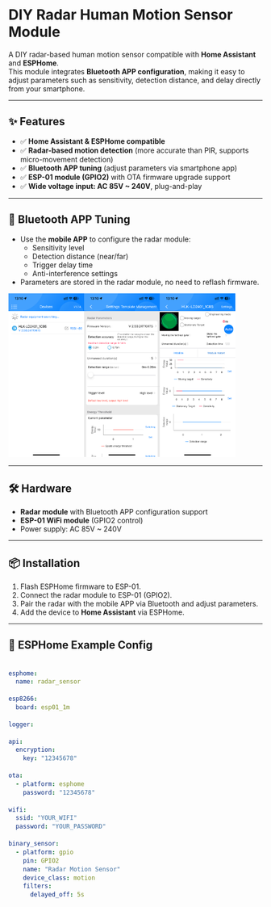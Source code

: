 # DIY Radar Human Motion Sensor Module

A DIY radar-based human motion sensor compatible with **Home Assistant** and **ESPHome**.  
This module integrates **Bluetooth APP configuration**, making it easy to adjust parameters such as sensitivity, detection distance, and delay directly from your smartphone.

---

## ✨ Features
- ✅ **Home Assistant & ESPHome compatible**
- ✅ **Radar-based motion detection** (more accurate than PIR, supports micro-movement detection)
- ✅ **Bluetooth APP tuning** (adjust parameters via smartphone app)
- ✅ **ESP-01 module (GPIO2)** with OTA firmware upgrade support
- ✅ **Wide voltage input: AC 85V ~ 240V**, plug-and-play

---

## 📱 Bluetooth APP Tuning
- Use the **mobile APP** to configure the radar module:
  - Sensitivity level
  - Detection distance (near/far)
  - Trigger delay time
  - Anti-interference settings  
- Parameters are stored in the radar module, no need to reflash firmware.

<img src="images/11-3.png" alt="Bluetooth APP Tuning" width="150"><img src="images/12-3.png" alt="Bluetooth APP Tuning" width="150"><img src="images/13-3.png" alt="Bluetooth APP Tuning" width="150">



---

## 🛠 Hardware
- **Radar module** with Bluetooth APP configuration support
- **ESP-01 WiFi module** (GPIO2 control)
- Power supply: AC 85V ~ 240V

---

## 📦 Installation
1. Flash ESPHome firmware to ESP-01.
2. Connect the radar module to ESP-01 (GPIO2).
3. Pair the radar with the mobile APP via Bluetooth and adjust parameters.
4. Add the device to **Home Assistant** via ESPHome.

---

## 🔧 ESPHome Example Config
```yaml

esphome:
  name: radar_sensor

esp8266:
  board: esp01_1m

logger:

api:
  encryption:
    key: "12345678"

ota:
  - platform: esphome
    password: "12345678"

wifi:
  ssid: "YOUR_WIFI"
  password: "YOUR_PASSWORD"

binary_sensor:
  - platform: gpio
    pin: GPIO2
    name: "Radar Motion Sensor"
    device_class: motion
    filters:
      delayed_off: 5s
